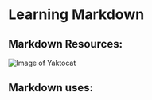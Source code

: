 # Learning Markdown


## Markdown Resources:
![Image of Yaktocat](https://octodex.github.com/images/yaktocat.png)

## Markdown uses:
